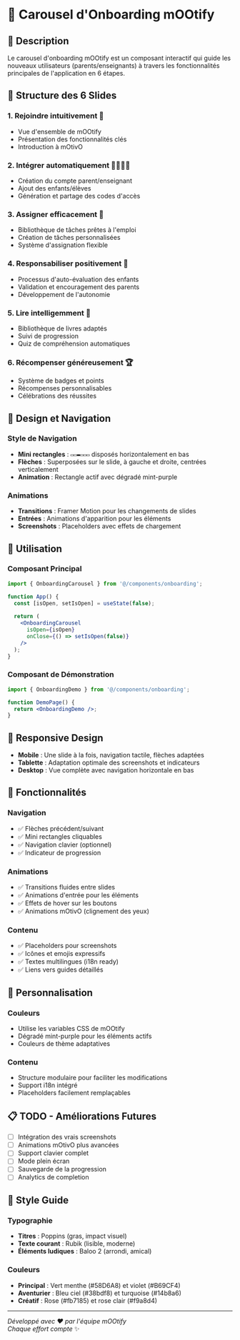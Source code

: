 # 🦉 Carousel d'Onboarding mOOtify

## 📝 Description

Le carousel d'onboarding mOOtify est un composant interactif qui guide les nouveaux utilisateurs (parents/enseignants) à travers les fonctionnalités principales de l'application en 6 étapes.

## 🎯 Structure des 6 Slides

### 1. **Rejoindre intuitivement** 🦉
- Vue d'ensemble de mOOtify
- Présentation des fonctionnalités clés
- Introduction à mOtivO

### 2. **Intégrer automatiquement** 👨‍👩‍👧‍👦
- Création du compte parent/enseignant
- Ajout des enfants/élèves
- Génération et partage des codes d'accès

### 3. **Assigner efficacement** 📅
- Bibliothèque de tâches prêtes à l'emploi
- Création de tâches personnalisées
- Système d'assignation flexible

### 4. **Responsabiliser positivement** 🤝
- Processus d'auto-évaluation des enfants
- Validation et encouragement des parents
- Développement de l'autonomie

### 5. **Lire intelligemment** 📖
- Bibliothèque de livres adaptés
- Suivi de progression
- Quiz de compréhension automatiques

### 6. **Récompenser généreusement** 🏆
- Système de badges et points
- Récompenses personnalisables
- Célébrations des réussites

## 🎨 Design et Navigation

### Style de Navigation
- **Mini rectangles** : `▭▭▬▭▭▭` disposés horizontalement en bas
- **Flèches** : Superposées sur le slide, à gauche et droite, centrées verticalement
- **Animation** : Rectangle actif avec dégradé mint-purple

### Animations
- **Transitions** : Framer Motion pour les changements de slides
- **Entrées** : Animations d'apparition pour les éléments
- **Screenshots** : Placeholders avec effets de chargement

## 🚀 Utilisation

### Composant Principal
```jsx
import { OnboardingCarousel } from '@/components/onboarding';

function App() {
  const [isOpen, setIsOpen] = useState(false);
  
  return (
    <OnboardingCarousel 
      isOpen={isOpen} 
      onClose={() => setIsOpen(false)} 
    />
  );
}
```

### Composant de Démonstration
```jsx
import { OnboardingDemo } from '@/components/onboarding';

function DemoPage() {
  return <OnboardingDemo />;
}
```

## 📱 Responsive Design

- **Mobile** : Une slide à la fois, navigation tactile, flèches adaptées
- **Tablette** : Adaptation optimale des screenshots et indicateurs
- **Desktop** : Vue complète avec navigation horizontale en bas

## 🎯 Fonctionnalités

### Navigation
- ✅ Flèches précédent/suivant
- ✅ Mini rectangles cliquables
- ✅ Navigation clavier (optionnel)
- ✅ Indicateur de progression

### Animations
- ✅ Transitions fluides entre slides
- ✅ Animations d'entrée pour les éléments
- ✅ Effets de hover sur les boutons
- ✅ Animations mOtivO (clignement des yeux)

### Contenu
- ✅ Placeholders pour screenshots
- ✅ Icônes et emojis expressifs
- ✅ Textes multilingues (i18n ready)
- ✅ Liens vers guides détaillés

## 🔧 Personnalisation

### Couleurs
- Utilise les variables CSS de mOOtify
- Dégradé mint-purple pour les éléments actifs
- Couleurs de thème adaptatives

### Contenu
- Structure modulaire pour faciliter les modifications
- Support i18n intégré
- Placeholders facilement remplaçables

## 📋 TODO - Améliorations Futures

- [ ] Intégration des vrais screenshots
- [ ] Animations mOtivO plus avancées
- [ ] Support clavier complet
- [ ] Mode plein écran
- [ ] Sauvegarde de la progression
- [ ] Analytics de completion

## 🎨 Style Guide

### Typographie
- **Titres** : Poppins (gras, impact visuel)
- **Texte courant** : Rubik (lisible, moderne)
- **Éléments ludiques** : Baloo 2 (arrondi, amical)

### Couleurs
- **Principal** : Vert menthe (#58D6A8) et violet (#B69CF4)
- **Aventurier** : Bleu ciel (#38bdf8) et turquoise (#14b8a6)
- **Créatif** : Rose (#fb7185) et rose clair (#f9a8d4)

---

*Développé avec ❤️ par l'équipe mOOtify*  
*Chaque effort compte* ✨
